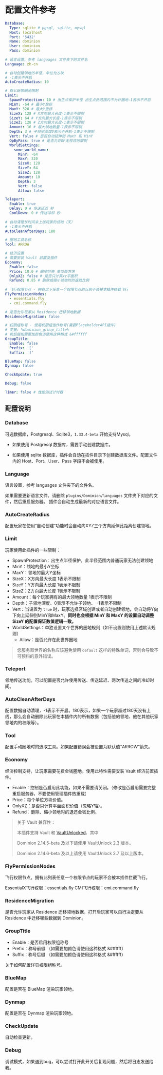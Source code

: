 # 配置文件参考

```yaml
Database:
  Type: sqlite # pgsql, sqlite, mysql
  Host: localhost
  Port: '5432'
  Name: dominion
  User: dominion
  Pass: dominion
  
# 语言设置，参考 languages 文件夹下的文件名
Language: zh-cn

# 自动创建领地的半径，单位为方块
# -1表示不开启
AutoCreateRadius: 10

# 默认玩家圈地限制
Limit:
  SpawnProtection: 10 # 出生点保护半径 出生点此范围内不允许圈地-1表示不开启
  MinY: -64 # 最小Y坐标
  MaxY: 320 # 最大Y坐标
  SizeX: 128 # X方向最大长度-1表示不限制
  SizeY: 64 # Y方向最大长度-1表示不限制
  SizeZ: 128 # Z方向最大长度-1表示不限制
  Amount: 10 # 最大领地数量-1表示不限制
  Depth: 3 # 子领地深度0表示不开启-1表示不限制
  Vert: false # 是否自动延伸到 MaxY 和 MinY
  OpByPass: true # 是否允许OP无视领地限制
  WorldSettings:
    some_world_name:
      MinY: -64
      MaxY: 320
      SizeX: 128
      SizeY: 64
      SizeZ: 128
      Amount: 10
      Depth: 3
      Vert: false
      Allow: false

Teleport:
  Enable: true
  Delay: 0 # 传送延迟 秒
  CoolDown: 0 # 传送冷却 秒
  
# 自动清理长时间未上线玩家的领地（天）
# -1表示不开启
AutoCleanAfterDays: 180

# 圈地工具名称
Tool: ARROW

# 经济设置
# 需要安装 Vault 前置及插件
Economy:
  Enable: false
  Price: 10.0 # 圈地价格 单位每方块
  OnlyXZ: false # 是否只计算xz平面积
  Refund: 0.85 # 删除或缩小领地时的退款比例
  
# 飞行权限节点 - 拥有以下任意一个权限节点的玩家不会被本插件拦截飞行
FlyPermissionNodes:
  - essentials.fly
  - cmi.command.fly

# 是否允许玩家从 Residence 迁移领地数据
ResidenceMigration: false

# 权限组称号 - 使用权限组当作称号(需要PlaceholderAPI插件)
# 变量: %dominion_group_title%
# 前后缀如需要加颜色请使用这种格式 &#ffffff
GroupTitle:
  Enable: false
  Prefix: '['
  Suffix: ']'

BlueMap: false
Dynmap: false

CheckUpdate: true

Debug: false

Timer: false # 性能测试计时器

```

## 配置说明

### Database

可选数据库，Postgresql、Sqlite3，`1.33.4-beta` 开始支持Mysql。

- 如果使用 Postgresql 数据库，需要手动创建数据库。

- 如果使用 sqlite 数据库，插件会自动在插件目录下创建数据库文件。配置文件内的 Host、Port、User、Pass 字段不会被使用。

### Language

语言设置，参考 languages 文件夹下的文件名。

如果需要更新语言文件，请删除 `plugins/Dominion/languages` 文件夹下对应的文件，然后重启服务器。
插件会自动生成最新的对应语言文件。

### AutoCreateRadius

配置玩家在使用“自动创建”功能时会自动向XYZ三个方向延伸此距离创建领地。

### Limit

玩家使用此插件的一些限制：
- SpawnProtection：出生点半径保护，此半径范围内普通玩家无法创建领地
- MinY：领地的最小Y坐标
- MaxY：领地的最大Y坐标
- SizeX：X方向最大长度 1表示不限制
- SizeY：Y方向最大长度 1表示不限制
- SizeZ：Z方向最大长度 1表示不限制
- Amount：每个玩家拥有的最大领地数量 1表示不限制
- Depth：子领地深度、0表示不允许子领地、 -1表示不限制
- Vert：当设置为 `true` 时，玩家选择区域创建或者自动创建领地，会自动将Y向下向上延伸到MinY和MaxY。**同时也会根据 MinY 和 MaxY 的设置自动调整 SizeY 的配置保证数值逻辑一致。**
- WorldSettings：单独设置某个世界的圈地规则（如不设置则使用上述默认规则）
  - Allow：是否允许在此世界圈地

> 您服务器世界的名称应该避免使用 `default` 这样的特殊单词，否则会导致不可预料的意外错误。

### Teleport

领地传送功能，可以配置是否允许使用传送、传送延迟、两次传送之间的冷却时间。

### AutoCleanAfterDays

配置数据自动清理，-1表示不开启。180表示，如果一个玩家超过180天没有上线，那么会自动删除此玩家在本插件内的所有数据（包括他的领地、他在其他玩家领地内的权限等）。

### Tool

配置手动圈地时的选取工具。如果配置错误会被设置为默认值“ARROW”箭矢。

### Economy

经济控制支持，让玩家需要花费金钱圈地。使用此特性需要安装 Vault 经济前置插件。

- Enable：控制是否启用此功能，如果不需要请关闭。（修改是否启用需要完整重启服务器，不要使用管理插件热重载）
- Price：每个单位方块价值。
- OnlyXZ：是否只计算平面面积价值（忽略Y轴）。
- Refund：删除、缩小领地时的退还金钱比例。

> 关于 Vault 兼容性：
>
> 本插件支持 Vault 和 [VaultUnlocked](https://www.spigotmc.org/resources/vaultunlocked.117277/)，其中
>
> Dominion 2.14.5-beta 及以下请使用 VaultUnlock 2.3 版本。
>
> Dominion 2.14.6-beta 及以上请使用 VaultUnlock 2.7 及以上版本。

### FlyPermissionNodes

飞行权限节点，拥有此列表任意一个权限节点的玩家不会被本插件拦截飞行。

EssentialX飞行权限：essentials.fly
CMI飞行权限：cmi.command.fly

### ResidenceMigration

是否允许玩家从 Residence 迁移领地数据，打开后玩家可以自行决定要从 Residence 中迁移哪些数据到 Dominion。

### GroupTitle

- Enable：是否启用权限组称号
- Prefix：称号前缀 （如需要加颜色请使用这种格式 &#ffffff）
- Suffix：称号后缀 （如需要加颜色请使用这种格式 &#ffffff）

关于如何配置详见[权限组称号](../manage-dominion/group-title.md)。

### BlueMap

配置是否在 BlueMap 渲染玩家领地。

### Dynmap

配置是否在 Dynmap 渲染玩家领地。

### CheckUpdate

自动检查更新。

### Debug

调试模式，如果遇到bug，可以尝试打开此开关后复现问题，然后将日志发送给我。